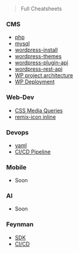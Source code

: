 > Full Cheatsheets

### CMS

- [php](./cms/php.md)
- [mysql](./cms/mysql.md)
- [wordpress-install](./cms/wp-install.md)
- [wordpress-themes](./cms/wp-themes.md)
- [wordpress-plugin-api](./cms/wp-plugin-api.md)
- [wordpress-rest-api](./cms/wp-rest-api.md)
- [WP project architecture](./cms/wp-project-architecture.md)
- [WP Deployment](./cms/wp-deployment.md)

### Web-Dev 

- [CSS Media Queries](./webdev/media-queries.md)
- [remix-icon inline](./webdev/remix-icon.md)

### Devops

- [yaml](./devops/yaml.md)
- [CI/CD Pipeline](./devops/ci_cd.md)

### Mobile

- Soon

### AI

- Soon

### Feynman

- [SDK](./feynman/sdk.md)
- [CI/CD](./feynman/ci_cd.md)
